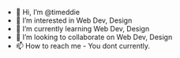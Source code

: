 - 👋 Hi, I’m @timeddie
- 👀 I’m interested in Web Dev, Design
- 🌱 I’m currently learning Web Dev, Design
- 💞️ I’m looking to collaborate on Web Dev, Design
- 📫 How to reach me - You dont currently.

<!---
timeddie/timeddie is a ✨ special ✨ repository because its `README.md` (this file) appears on your GitHub profile.
You can click the Preview link to take a look at your changes.
--->
